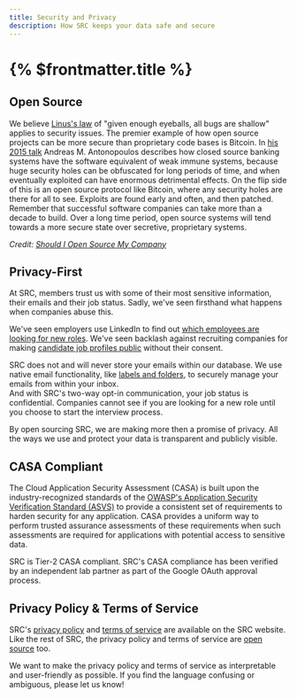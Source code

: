 ```yaml
---
title: Security and Privacy
description: How SRC keeps your data safe and secure
---
```


# {% $frontmatter.title %}

## Open Source

We believe [Linus's law](https://en.wikipedia.org/wiki/Linus%27s_law) of "given enough eyeballs, all bugs are shallow" applies to security issues. The premier example of how open source projects can be more secure than proprietary code bases is Bitcoin. In [his 2015 talk](https://www.youtube.com/watch?v=810aKcfM__Q) Andreas M. Antonopoulos describes how closed source banking systems have the software equivalent of weak immune systems, because huge security holes can be obfuscated for long periods of time, and when eventually exploited can have enormous detrimental effects. On the flip side of this is an open source protocol like Bitcoin, where any security holes are there for all to see. Exploits are found early and often, and then patched. Remember that successful software companies can take more than a decade to build. Over a long time period, open source systems will tend towards a more secure state over secretive, proprietary systems.

_Credit: [Should I Open Source My Company](https://supabase.com/blog/should-i-open-source-my-company)_

## Privacy-First

At SRC, members trust us with some of their most sensitive information, their emails and their job status. Sadly, we've seen firsthand what happens when companies abuse this.

We've seen employers use LinkedIn to find out [which employees are looking for new roles](https://hbr.org/2021/08/does-your-boss-know-youre-applying-to-other-jobs). We've seen backlash against recruiting companies for making [candidate job profiles public](https://news.ycombinator.com/item?id=23279837) without their consent.

SRC does not and will never store your emails within our database. We use native email functionality, like [labels and folders](/docs/email-labels), to securely manage your emails from within your inbox.  
And with SRC's two-way opt-in communication, your job status is confidential. Companies cannot see if you are looking for a new role until you choose to start the interview process.

By open sourcing SRC, we are making more then a promise of privacy. All the ways we use and protect your data is transparent and publicly visible.

## CASA Compliant

The Cloud Application Security Assessment (CASA) is built upon the industry-recognized standards of the [OWASP's Application Security Verification Standard (ASVS)](https://owasp.org/www-project-application-security-verification-standard/) to provide a consistent set of requirements to harden security for any application. CASA provides a uniform way to perform trusted assurance assessments of these requirements when such assessments are required for applications with potential access to sensitive data.

SRC is Tier-2 CASA compliant. SRC's CASA compliance has been verified by an independent lab partner as part of the Google OAuth approval process.

## Privacy Policy & Terms of Service

SRC's [privacy policy](/legal/privacy-policy) and [terms of service](/legal-terms-of-service) are available on the SRC website. Like the rest of SRC, the privacy policy and terms of service are [open source](<https://github.com/shared-recruiting-co/shared-recruiting-co/tree/main/app/src/routes/(marketing)/legal>) too.

We want to make the privacy policy and terms of service as interpretable and user-friendly as possible. If you find the language confusing or ambiguous, please let us know!
